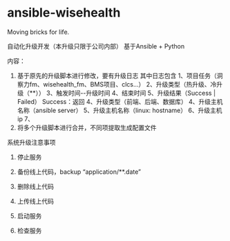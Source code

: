 # ansible-wisehealth
Moving bricks for life.

自动化升级开发（本升级只限于公司内部）
基于Ansible + Python

内容：
1. 基于原先的升级脚本进行修改，要有升级日志
其中日志包含
    1、项目任务（洞察力fm、wisehealth_fm、BMS项目、clcs...）
    2、升级类型（热升级、冷升级（**））
    3、触发时间--升级时间
    4、结束时间
    5、升级结果（Success | Failed）
        Success：返回
    4、升级类型（前端、后端、数据库）
    4、升级主机名称（ansible server）
    5、升级主机名称（linux: hostname）
    6、升级主机ip
    7、
2. 将多个升级脚本进行合并，不同项提取生成配置文件


系统升级注意事项
1. 停止服务

2. 备份线上代码，backup “application/**.date”

3. 删除线上代码

4. 上传线上代码

5. 启动服务

6. 检查服务